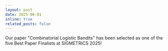 ```yaml
---
layout: post
date: 2025-06-01
inline: true
related_posts: false
---
```


Our paper "Combinatorial Logistic Bandits" has been selected as one of the five Best Paper Finalists at SIGMETRICS 2025!

